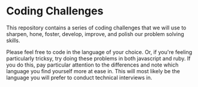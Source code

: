 # Coding Challenges
This repository contains a series of coding challenges that we will use to sharpen, hone, foster, develop, improve, and polish our problem solving skills. 

Please feel free to code in the language of your choice. Or, if you're feeling particularly tricksy, try doing these problems in both javascript and ruby. If you do this, pay particular attention to the differences and note which language you find yourself more at ease in. This will most likely be the language you will prefer to conduct technical interviews in. 
